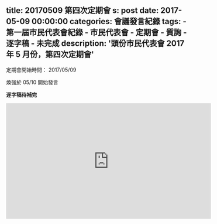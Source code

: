 title: 20170509 第四次定期會
s: post
date: 2017-05-09 00:00:00
categories: 會議發言紀錄
tags:
    - 第一屆市民代表會紀錄
    - 市民代表會
    - 定期會
    - 質詢
    - 逐字稿
    - 未完成
description: '頭份市民代表會 2017 年 5 月份，第四次定期會'
---

<style>
.hint {
    color: #BBB;
}
.li {
    color: #088A85;
}

.district {
    color: #8A2908;
}

.representative {
    color: #D7DF01;
}
</style>

定期會開始時間： 2017/05/09

煥強於 05/10 開始發言

**逐字稿待補完**

<iframe width="560" height="315" src="https://www.youtube.com/embed/K-Lmz9_YMvQ" frameborder="0" allow="autoplay; encrypted-media" allowfullscreen></iframe>
